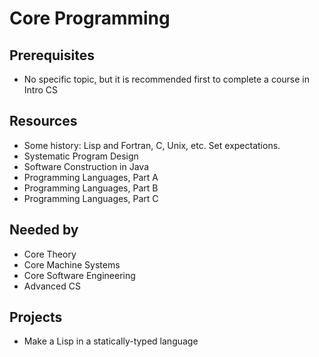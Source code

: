 # Core Programming

## Prerequisites
- No specific topic, but it is recommended first to complete a course in Intro CS

## Resources
- Some history: Lisp and Fortran, C, Unix, etc. Set expectations.
- Systematic Program Design
- Software Construction in Java
- Programming Languages, Part A
- Programming Languages, Part B
- Programming Languages, Part C

## Needed by
- Core Theory
- Core Machine Systems
- Core Software Engineering
- Advanced CS

## Projects
- Make a Lisp in a statically-typed language